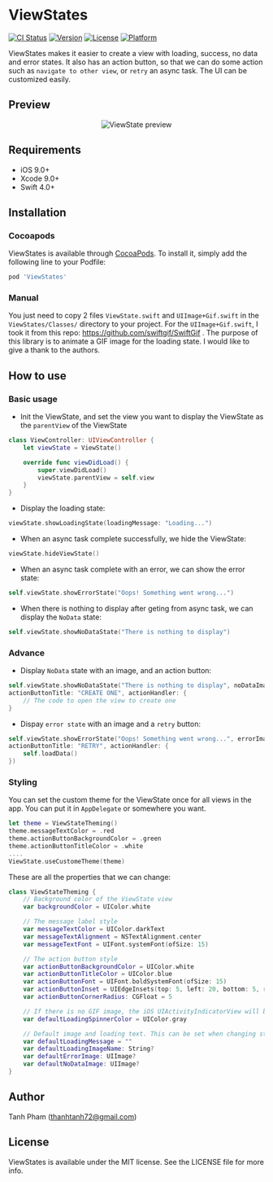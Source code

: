 # ViewStates

[![CI Status](https://img.shields.io/travis/thanhtanh72@gmail.com/ViewStates.svg?style=flat)](https://travis-ci.org/thanhtanh72@gmail.com/ViewStates)
[![Version](https://img.shields.io/cocoapods/v/ViewStates.svg?style=flat)](https://cocoapods.org/pods/ViewStates)
[![License](https://img.shields.io/cocoapods/l/ViewStates.svg?style=flat)](https://cocoapods.org/pods/ViewStates)
[![Platform](https://img.shields.io/cocoapods/p/ViewStates.svg?style=flat)](https://cocoapods.org/pods/ViewStates)

ViewStates makes it easier to create a view with loading, success, no data and error states. It also has an action button, so that we can do some action such as `navigate to other view`, or `retry` an async task. The UI can be customized easily.

## Preview

<p align="center">
<img src="https://github.com/thanhtanh/ViewStates/blob/master/images/custom_theme.gif" title="ViewState preview">
</p>


## Requirements
- iOS 9.0+
- Xcode 9.0+
- Swift 4.0+

## Installation
### Cocoapods
ViewStates is available through [CocoaPods](https://cocoapods.org). To install it, simply add the following line to your Podfile:

```ruby
pod 'ViewStates'
```

### Manual
You just need to copy 2 files `ViewState.swift` and `UIImage+Gif.swift` in the `ViewStates/Classes/` directory to your project. For the `UIImage+Gif.swift`, I took it from this repo: https://github.com/swiftgif/SwiftGif . The purpose of this library is to animate a GIF image for the loading state. I would like to give a thank to the authors.

## How to use
### Basic usage
- Init the ViewState, and set the view you want to display the ViewState as the `parentView` of the ViewState

``` swift
class ViewController: UIViewController {
    let viewState = ViewState()

    override func viewDidLoad() {
        super.viewDidLoad()
        viewState.parentView = self.view
    }
}
```
- Display the loading state:
``` swift
viewState.showLoadingState(loadingMessage: "Loading...")
```
- When an async task complete successfully, we hide the ViewState:
``` swift
viewState.hideViewState()
```
- When an async task complete with an error, we can show the error state:
``` swift
self.viewState.showErrorState("Oops! Something went wrong...")
```
- When there is nothing to display after geting from async task, we can display the `NoData` state:
``` swift
self.viewState.showNoDataState("There is nothing to display")
```
### Advance
- Display `NoData` state with an image, and an action button:
``` swift
self.viewState.showNoDataState("There is nothing to display", noDataImage: UIImage(named: "no_data",
actionButtonTitle: "CREATE ONE", actionHandler: {
    // The code to open the view to create one
}
```
- Dispay `error state` with an image and a `retry` button:
``` swift
self.viewState.showErrorState("Oops! Something went wrong...", errorImage: UIImage(named: "error", 
actionButtonTitle: "RETRY", actionHandler: {
    self.loadData()
})
```

### Styling
You can set the custom theme for the ViewState once for all views in the app. You can put it in `AppDelegate` or somewhere you want.
``` swift
let theme = ViewStateTheming()
theme.messageTextColor = .red
theme.actionButtonBackgroundColor = .green
theme.actionButtonTitleColor = .white
....
ViewState.useCustomeTheme(theme)
```

These are all the properties that we can change:
``` swift
class ViewStateTheming {
    // Background color of the ViewState view
    var backgroundColor = UIColor.white

    // The message label style
    var messageTextColor = UIColor.darkText
    var messageTextAlignment = NSTextAlignment.center
    var messageTextFont = UIFont.systemFont(ofSize: 15)

    // The action button style
    var actionButtonBackgroundColor = UIColor.white
    var actionButtonTitleColor = UIColor.blue
    var actionButtonFont = UIFont.boldSystemFont(ofSize: 15)
    var actionButtonInset = UIEdgeInsets(top: 5, left: 20, bottom: 5, right: 20)
    var actionButtonCornerRadius: CGFloat = 5

    // If there is no GIF image, the iOS UIActivityIndicatorView will be used
    var defaultLoadingSpinnerColor = UIColor.gray

    // Default image and loading text. This can be set when changing state for a special view
    var defaultLoadingMessage = ""
    var defaultLoadingImageName: String?
    var defaultErrorImage: UIImage?
    var defaultNoDataImage: UIImage?
}
```

## Author

Tanh Pham (thanhtanh72@gmail.com)

## License

ViewStates is available under the MIT license. See the LICENSE file for more info.
